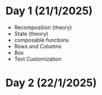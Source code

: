 # Day 1 (21/1/2025)

- Recomposition (theory)
- State (theory)
- composable functions
- Rows and Columns
- Box
- Text Customization


# Day 2 (22/1/2025)

